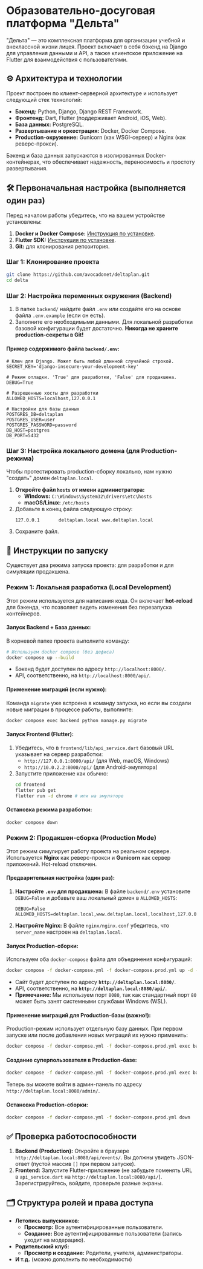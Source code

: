 # **Образовательно-досуговая платформа "Дельта"**

"Дельта" — это комплексная платформа для организации учебной и внеклассной жизни лицея. Проект включает в себя бэкенд на Django для управления данными и API, а также клиентское приложение на Flutter для взаимодействия с пользователями.

## **⚙️ Архитектура и технологии**

Проект построен по клиент-серверной архитектуре и использует следующий стек технологий:

*   **Бэкенд:** Python, Django, Django REST Framework.
*   **Фронтенд:** Dart, Flutter (поддерживает Android, iOS, Web).
*   **База данных:** PostgreSQL.
*   **Развертывание и оркестрация:** Docker, Docker Compose.
*   **Production-окружение:** Gunicorn (как WSGI-сервер) и Nginx (как реверс-прокси).

Бэкенд и база данных запускаются в изолированных Docker-контейнерах, что обеспечивает надежность, переносимость и простоту развертывания.

## **🛠️ Первоначальная настройка (выполняется один раз)**

Перед началом работы убедитесь, что на вашем устройстве установлены:
1.  **Docker и Docker Compose:** [Инструкция по установке](https://docs.docker.com/get-docker/).
2.  **Flutter SDK:** [Инструкция по установке](https://flutter.dev/docs/get-started/install).
3.  **Git:** для клонирования репозитория.

### **Шаг 1: Клонирование проекта**

```bash
git clone https://github.com/avocadonet/deltaplan.git
cd delta
```
### **Шаг 2: Настройка переменных окружения (Backend)**

1.  В папке `backend/` найдите файл `.env` или создайте его на основе файла `.env.example` (если он есть).
2.  Заполните его необходимыми данными. Для локальной разработки базовой конфигурации будет достаточно. **Никогда не храните production-секреты в Git!**

#### **Пример содержимого файла `backend/.env`:**
```dotenv
# Ключ для Django. Может быть любой длинной случайной строкой.
SECRET_KEY='django-insecure-your-development-key'

# Режим отладки. 'True' для разработки, 'False' для продакшена.
DEBUG=True

# Разрешенные хосты для разработки
ALLOWED_HOSTS=localhost,127.0.0.1

# Настройки для базы данных
POSTGRES_DB=deltaplan
POSTGRES_USER=user
POSTGRES_PASSWORD=password
DB_HOST=postgres
DB_PORT=5432
```

### **Шаг 3: Настройка локального домена (для Production-режима)**
Чтобы протестировать production-сборку локально, нам нужно "создать" домен `deltaplan.local`.

1.  **Откройте файл `hosts` от имени администратора:**
    *   **Windows:** `C:\Windows\System32\drivers\etc\hosts`
    *   **macOS/Linux:** `/etc/hosts`
2.  Добавьте в конец файла следующую строку:
    ```
    127.0.0.1       deltaplan.local www.deltaplan.local
    ```
3.  Сохраните файл.


## **🚀 Инструкции по запуску**

Существует два режима запуска проекта: для разработки и для симуляции продакшена.

### **Режим 1: Локальная разработка (Local Development)**

Этот режим используется для написания кода. Он включает **hot-reload** для бэкенда, что позволяет видеть изменения без перезапуска контейнеров.

#### **Запуск Backend + База данных:**
В корневой папке проекта выполните команду:
```bash
# Используем docker compose (без дефиса)
docker compose up --build
```
*   Бэкенд будет доступен по адресу `http://localhost:8000/`.
*   API, соответственно, на `http://localhost:8000/api/`.

#### **Применение миграций (если нужно):**
Команда `migrate` уже встроена в команду запуска, но если вы создали новые миграции в процессе работы, выполните:
```bash
docker compose exec backend python manage.py migrate
```

#### **Запуск Frontend (Flutter):**
1.  Убедитесь, что в `frontend/lib/api_service.dart` базовый URL указывает на сервер разработки:
    *   `http://127.0.0.1:8000/api/` (для Web, macOS, Windows)
    *   `http://10.0.2.2:8000/api/` (для Android-эмулятора)
2.  Запустите приложение как обычно:
    ```bash
    cd frontend
    flutter pub get
    flutter run -d chrome # или на эмуляторе
    ```

#### **Остановка режима разработки:**
```bash
docker compose down
```


### **Режим 2: Продакшен-сборка (Production Mode)**

Этот режим симулирует работу проекта на реальном сервере. Используется **Nginx** как реверс-прокси и **Gunicorn** как сервер приложений. Hot-reload отключен.

#### **Предварительная настройка (один раз):**
1.  **Настройте `.env` для продакшена:**
    В файле `backend/.env` установите `DEBUG=False` и добавьте ваш локальный домен в `ALLOWED_HOSTS`:
    ```dotenv
    DEBUG=False
    ALLOWED_HOSTS=deltaplan.local,www.deltaplan.local,localhost,127.0.0.1
    ```
2.  **Настройте Nginx:**
    В файле `nginx/nginx.conf` убедитесь, что `server_name` настроен на `deltaplan.local`.

#### **Запуск Production-сборки:**
Используем оба `docker-compose` файла для объединения конфигураций:
```bash
docker compose -f docker-compose.yml -f docker-compose.prod.yml up -d --build
```
*   Сайт будет доступен по адресу **`http://deltaplan.local:8080/`**.
*   API, соответственно, на **`http://deltaplan.local:8080/api/`**.
*   **Примечание:** Мы используем порт `8080`, так как стандартный порт `80` может быть занят системными службами Windows (WSL).

#### **Применение миграций для Production-базы (важно!):**
Production-режим использует отдельную базу данных. При первом запуске или после добавления новых миграций их нужно применить:
```bash
docker compose -f docker-compose.yml -f docker-compose.prod.yml exec backend python manage.py migrate
```

#### **Создание суперпользователя в Production-базе:**
```bash
docker compose -f docker-compose.yml -f docker-compose.prod.yml exec backend python manage.py createsuperuser
```
Теперь вы можете войти в админ-панель по адресу `http://deltaplan.local:8080/admin/`.

#### **Остановка Production-сборки:**
```bash
docker compose -f docker-compose.yml -f docker-compose.prod.yml down
```

## **✅ Проверка работоспособности**

1.  **Backend (Production):** Откройте в браузере `http://deltaplan.local:8080/api/events/`. Вы должны увидеть JSON-ответ (пустой массив `[]` при первом запуске).
2.  **Frontend:** Запустите Flutter-приложение (не забудьте поменять URL в `api_service.dart` на `http://deltaplan.local:8080/api/`). Зарегистрируйтесь, войдите, проверьте разные экраны.

## **🗂️ Структура ролей и права доступа**

*   **Летопись выпускников:**
    *   **Просмотр:** Все аутентифицированные пользователи.
    *   **Создание:** Все аутентифицированные пользователи (запись уходит на модерацию).
*   **Родительский клуб:**
    *   **Просмотр и создание:** Родители, учителя, администраторы.
*   **И т.д.** (можно дополнить по необходимости)

```